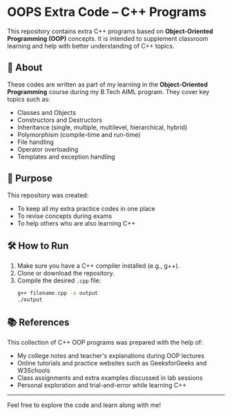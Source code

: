 # OOPS Extra Code – C++ Programs

This repository contains extra C++ programs based on **Object-Oriented Programming (OOP)** concepts. It is intended to supplement classroom learning and help with better understanding of C++ topics.

## 📌 About

These codes are written as part of my learning in the **Object-Oriented Programming** course during my B.Tech AIML program. They cover key topics such as:

- Classes and Objects
- Constructors and Destructors
- Inheritance (single, multiple, multilevel, hierarchical, hybrid)
- Polymorphism (compile-time and run-time)
- File handling
- Operator overloading
- Templates and exception handling

## 🧠 Purpose

This repository was created:
- To keep all my extra practice codes in one place
- To revise concepts during exams
- To help others who are also learning C++

## 🛠 How to Run

1. Make sure you have a C++ compiler installed (e.g., g++).
2. Clone or download the repository.
3. Compile the desired `.cpp` file:
   ```bash
   g++ filename.cpp -o output
   ./output

<!-- Add this section at the end of your existing HTML content before </body> -->

<div class="section">
    <h2>📚 References</h2>
    <p>This collection of C++ OOP programs was prepared with the help of:</p>
    <ul>
        <li>My college notes and teacher's explanations during OOP lectures</li>
        <li>Online tutorials and practice websites such as GeeksforGeeks and W3Schools</li>
        <li>Class assignments and extra examples discussed in lab sessions</li>
        <li>Personal exploration and trial-and-error while learning C++</li>
    </ul>
</div>

---

Feel free to explore the code and learn along with me!
